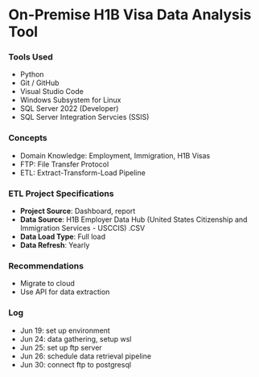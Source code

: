 # On-Premise H1B Visa Data Analysis Tool  

### Tools Used  
* Python  
* Git / GitHub  
* Visual Studio Code  
* Windows Subsystem for Linux  
* SQL Server 2022 (Developer)  
* SQL Server Integration Servcies (SSIS)    

### Concepts  
* Domain Knowledge: Employment, Immigration, H1B Visas  
* FTP: File Transfer Protocol  
* ETL: Extract-Transform-Load Pipeline

### ETL Project Specifications
* **Project Source**: Dashboard, report  
* **Data Source**: H1B Employer Data Hub (United States Citizenship and Immigration Services - USCCIS) .CSV  
* **Data Load Type**: Full load
* **Data Refresh**: Yearly

### Recommendations  
* Migrate to cloud  
* Use API for data extraction  

### Log  
* Jun 19: set up environment  
* Jun 24: data gathering, setup wsl  
* Jun 25: set up ftp server  
* Jun 26: schedule data retrieval pipeline   
* Jun 30: connect ftp to postgresql  